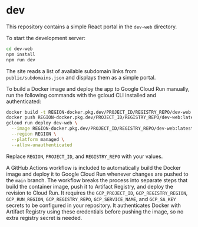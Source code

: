 # dev

This repository contains a simple React portal in the `dev-web` directory.

To start the development server:

```bash
cd dev-web
npm install
npm run dev
```

The site reads a list of available subdomain links from `public/subdomains.json` and displays them as a simple portal.

To build a Docker image and deploy the app to Google Cloud Run manually, run the
following commands with the gcloud CLI installed and authenticated:

```bash
docker build -t REGION-docker.pkg.dev/PROJECT_ID/REGISTRY_REPO/dev-web:latest ./dev-web
docker push REGION-docker.pkg.dev/PROJECT_ID/REGISTRY_REPO/dev-web:latest
gcloud run deploy dev-web \
  --image REGION-docker.pkg.dev/PROJECT_ID/REGISTRY_REPO/dev-web:latest \
  --region REGION \
  --platform managed \
  --allow-unauthenticated
```
Replace `REGION`, `PROJECT_ID`, and `REGISTRY_REPO` with your values.

A GitHub Actions workflow is included to automatically build the Docker image
and deploy it to Google Cloud Run whenever changes are pushed to the `main`
branch. The workflow breaks the process into separate steps that build the
container image, push it to Artifact Registry, and deploy the revision to Cloud
Run. It requires the `GCP_PROJECT_ID`, `GCP_REGISTRY_REGION`, `GCP_RUN_REGION`,
`GCP_REGISTRY_REPO`, `GCP_SERVICE_NAME`, and `GCP_SA_KEY` secrets to be configured in your repository.
It authenticates Docker with Artifact Registry using these credentials before
pushing the image, so no extra registry secret is needed.
